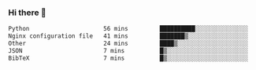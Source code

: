 ### Hi there 👋

<!--START_SECTION:waka-->

```txt
Python                     56 mins         ██████████░░░░░░░░░░░░░░░   39.88 %
Nginx configuration file   41 mins         ███████▒░░░░░░░░░░░░░░░░░   29.25 %
Other                      24 mins         ████▒░░░░░░░░░░░░░░░░░░░░   17.26 %
JSON                       7 mins          █▒░░░░░░░░░░░░░░░░░░░░░░░   05.61 %
BibTeX                     7 mins          █▒░░░░░░░░░░░░░░░░░░░░░░░   05.05 %
```

<!--END_SECTION:waka-->
